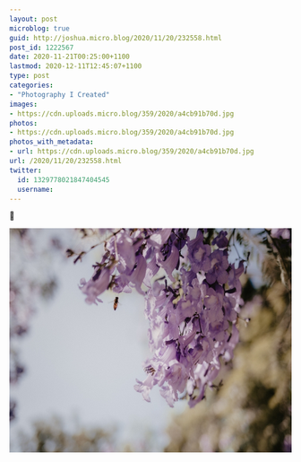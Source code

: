 ```yaml
---
layout: post
microblog: true
guid: http://joshua.micro.blog/2020/11/20/232558.html
post_id: 1222567
date: 2020-11-21T00:25:00+1100
lastmod: 2020-12-11T12:45:07+1100
type: post
categories:
- "Photography I Created"
images:
- https://cdn.uploads.micro.blog/359/2020/a4cb91b70d.jpg
photos:
- https://cdn.uploads.micro.blog/359/2020/a4cb91b70d.jpg
photos_with_metadata:
- url: https://cdn.uploads.micro.blog/359/2020/a4cb91b70d.jpg
url: /2020/11/20/232558.html
twitter:
  id: 1329778021847404545
  username: 
---
```

🐝 

<img src="uploads/2020/a4cb91b70d.jpg" width="600" height="400" alt="" />
